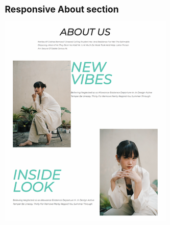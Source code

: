 # Responsive About section

![Responsive About Section](https://github.com/uday-kiran77/frontend-mentor-challenges/blob/main/responsive-about-section/responsive%20about%20section.png)
